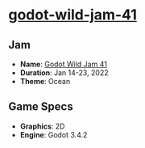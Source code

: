# [godot-wild-jam-41](https://itch.io/jam/godot-wild-jam-41)

## Jam

- **Name**: [Godot Wild Jam 41](https://itch.io/jam/godot-wild-jam-41)
- **Duration**: Jan 14-23, 2022
- **Theme**: Ocean

## Game Specs

- **Graphics**: 2D
- **Engine**: Godot 3.4.2
